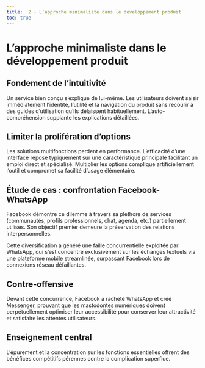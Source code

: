 ```yaml
---
title:  2 - L’approche minimaliste dans le développement produit
toc: true
---
```


#  L’approche minimaliste dans le développement produit

## Fondement de l’intuitivité
Un service bien conçu s’explique de lui-même. Les utilisateurs doivent saisir immédiatement l’identité, l’utilité et la navigation du produit sans recourir à des guides d’utilisation qu’ils délaissent habituellement. L’auto-compréhension supplante les explications détaillées.

## Limiter la prolifération d’options
Les solutions multifonctions perdent en performance. L’efficacité d’une interface repose typiquement sur une caractéristique principale facilitant un emploi direct et spécialisé. Multiplier les options complique artificiellement l’outil et compromet sa facilité d’usage élémentaire.

## Étude de cas : confrontation Facebook-WhatsApp
Facebook démontre ce dilemme à travers sa pléthore de services (communautés, profils professionnels, chat, agenda, etc.) partiellement utilisés. Son objectif premier demeure la préservation des relations interpersonnelles.

Cette diversification a généré une faille concurrentielle exploitée par WhatsApp, qui s’est concentré exclusivement sur les échanges textuels via une plateforme mobile streamlinée, surpassant Facebook lors de connexions réseau défaillantes.

## Contre-offensive
Devant cette concurrence, Facebook a racheté WhatsApp et créé Messenger, prouvant que les mastodontes numériques doivent perpétuellement optimiser leur accessibilité pour conserver leur attractivité et satisfaire les attentes utilisateurs.

## Enseignement central
L’épurement et la concentration sur les fonctions essentielles offrent des bénéfices compétitifs pérennes contre la complication superflue.